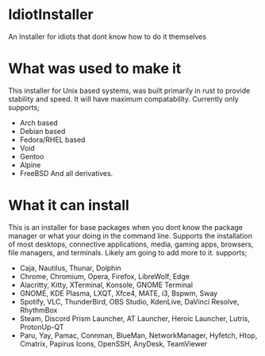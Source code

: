 # IdiotInstaller
An Installer for idiots that dont know how to do it themselves


# What was used to make it
This installer for Unix based systems, was built primarily in rust to provide stability and speed. It will have maximum compatability.
Currently only supports;
- Arch based
- Debian based
- Fedora/RHEL based
- Void
- Gentoo
- Alpine
- FreeBSD
And all derivatives.

# What it can install
This is an installer for base packages when you dont know the package manager or what your doing in the command line. 
Supports the installation of most desktops, connective applications, media, gaming apps, browsers, file managers, and terminals. Likely am going to add more to it.
supports;
- Caja, Nautilus, Thunar, Dolphin
- Chrome, Chromium, Opera, Firefox, LibreWolf, Edge
- Alacritty, Kitty, XTerminal, Konsole, GNOME Terminal
- GNOME, KDE Plasma, LXQT, Xfce4, MATE, i3, Bspwm, Sway
- Spotify, VLC, ThunderBird, OBS Studio, KdenLive, DaVinci Resolve, RhythmBox
- Steam, Discord Prism Launcher, AT Launcher, Heroic Launcher, Lutris, ProtonUp-QT
- Paru, Yay, Pamac, Connman, BlueMan, NetworkManager, Hyfetch, Htop, Cmatrix, Papirus Icons, OpenSSH, AnyDesk, TeamViewer
